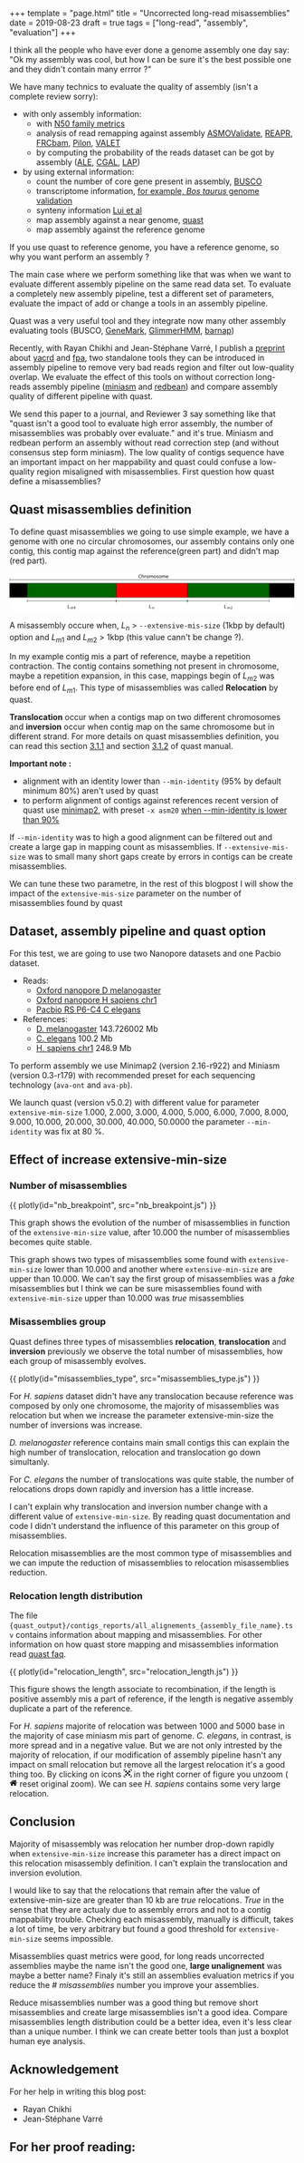 +++
template = "page.html"
title = "Uncorrected long-read misassemblies"
date = 2019-08-23
draft = true
tags = ["long-read", "assembly", "evaluation"]
+++

I think all the people who have ever done a genome assembly one day say: "Ok my assembly was cool, but how I can be sure it's the best possible one and they didn't contain many errror ?"

We have many technics to evaluate the quality of assembly (isn't a complete review sorry):
- with only assembly information:
  + with [N50 family metrics](https://doi.org/10.1089/cmb.2017.0013)
  + analysis of read remapping against assembly [ASMOValidate](http://amos.sourceforge.net/wiki/index.php/Amosvalidate), [REAPR](https://www.sanger.ac.uk/science/tools/reapr), [FRCbam](https://github.com/vezzi/FRC_align), [Pilon](https://github.com/broadinstitute/pilon/wiki), [VALET](https://www.cbcb.umd.edu/software/valet)
  + by computing the probability of the reads dataset can be got by assembly ([ALE](https://doi.org/10.1093/bioinformatics/bts723), [CGAL](https://doi.org/10.1186/gb-2013-14-1-r8), [LAP](https://doi.org/10.1186/1756-0500-6-334))
- by using external information: 
  + count the number of core gene present in assembly, [BUSCO](https://busco.ezlab.org/)
  + transcriptome information, [for example, *Bos taurus* genome validation](https://doi.org/10.1186/gb-2009-10-4-r42)
  + synteny information [Lui et al](https://doi.org/10.1186/s12859-018-2026-4)
  + map assembly against a near genome, [quast](https://doi.org/10.1093/bioinformatics/btt086)
  + map assembly against the reference genome
  
If you use quast to reference genome, you have a reference genome, so why you want perform an assembly ?

The main case where we perform something like that was when we want to evaluate different assembly pipeline on the same read data set. To evaluate a completely new assembly pipeline, test a different set of parameters, evaluate the impact of add or change a tools in an assembly pipeline.

Quast was a very useful tool and they integrate now many other assembly evaluating tools (BUSCO, [GeneMark](http://exon.gatech.edu/GeneMark/), [GlimmerHMM](https://doi.org/10.1093/bioinformatics/bth315), [barnap](https://github.com/tseemann/barrnap))

Recently, with Rayan Chikhi and Jean-Stéphane Varré, I publish a [preprint](https://www.biorxiv.org/content/10.1101/674036v2) about [yacrd](https://github.com/natir/yacrd/) and [fpa](https://github.com/natir/fpa), two standalone tools they can be introduced in assembly pipeline to remove very bad reads region and filter out low-quality overlap. We evaluate the effect of this tools on without correction long-reads assembly pipeline ([miniasm](https://github.com/lh3/miniasm) and [redbean](https://github.com/ruanjue/wtdbg2)) and compare assembly quality of different pipeline with quast.

We send this paper to a journal, and Reviewer 3 say something like that "quast isn't a good tool to evaluate high error assembly, the number of misassemblies was probably over evaluate." and it's true. Miniasm and redbean perform an assembly without read correction step (and without consensus step form miniasm). The low quality of contigs sequence have an important impact on her mappability and quast could confuse a low-quality region misaligned with misassemblies. First question how quast define a misassemblies?

## Quast misassemblies definition

To define quast misassemblies we going to use simple example, we have a genome with one no circular chromosomes, our assembly contains only one contig, this contig map against the reference(green part) and didn't map (red part).

![misassemblies_def.svg](misassemblies_def.svg)

A misassembly occure when, $L_n$ > `--extensive-mis-size` (1kbp by default) option and $L_{m1}$ and $L_{m2}$ > 1kbp (this value cann't be change ?).

In my example contig mis a part of reference, maybe a repetition contraction. The contig contains something not present in chromosome, maybe a repetition expansion, in this case, mappings begin of $L_{m2}$ was before end of $L_{m1}$. This type of misassemblies was called **Relocation** by quast.

**Translocation** occur when a contigs map on two different chromosomes and **inversion** occur when contig map on the same chromosome but in different strand. For more details on quast misassemblies definition, you can read this section [3.1.1](http://quast.bioinf.spbau.ru/manual.html#misassemblies) and section [3.1.2](http://quast.bioinf.spbau.ru/manual.html#sec3.1.2) of quast manual.

**Important note :**
- alignment with an identity lower than `--min-identity` (95% by default minimum 80%) aren't used by quast
- to perform alignment of contigs against references recent version of quast use [minimap2](https://github.com/lh3/minimap2), with preset `-x asm20` [when --min-identity is lower than 90%](https://github.com/ablab/quast/blob/b040cc9140c7630eea95f94cdda3b825cf4a22c3/quast_libs/ca_utils/align_contigs.py#L65)

If `--min-identity` was to high a good alignment can be filtered out and create a large gap in mapping count as misassemblies. If `--extensive-mis-size` was to small many short gaps create by errors in contigs can be create misassemblies.

We can tune these two parametre, in the rest of this blogpost I will show the impact of the `extensive-mis-size` parameter on the number of misassemblies found by quast

## Dataset, assembly pipeline and quast option

For this test, we are going to use two Nanopore datasets and one Pacbio dataset.
- Reads:
  * [Oxford nanopore D melanogaster](https://www.ebi.ac.uk/ena/data/view/SRX3676783)
  * [Oxford nanopore H sapiens chr1](http://s3.amazonaws.com/nanopore-human-wgs/chr1.sorted.bam)
  * [Pacbio RS P6-C4 C elegans](http://datasets.pacb.com.s3.amazonaws.com/2014/c_elegans/list.html)
- References:
  * [D. melanogaster](https://www.ncbi.nlm.nih.gov/assembly/GCF_000001215.4) 143.726002 Mb
  * [C. elegans](ftp://ftp.ensembl.org/pub/release-95/fasta/caenorhabditis_elegans/dna/Caenorhabditis_elegans.WBcel235.dna.toplevel.fa.gz) 100.2 Mb
  * [H. sapiens chr1](ftp://ftp.ensembl.org/pub/release-95/fasta/homo_sapiens/dna/Homo_sapiens.GRCh38.dna.chromosome.1.fa.gz) 248.9 Mb
  
To perform assembly we use Minimap2 (version 2.16-r922) and Miniasm (version 0.3-r179) with recommended preset for each sequencing technology (`ava-ont` and `ava-pb`).

We launch quast (version v5.0.2) with different value for parameter `extensive-min-size` 1.000, 2.000, 3.000, 4.000, 5.000, 6.000, 7.000, 8.000, 9.000, 10.000, 20.000, 30.000, 40.000, 50.0000 the parameter `--min-identity` was fix at 80 %.

## Effect of increase extensive-min-size

### Number of misassemblies

{{ plotly(id="nb_breakpoint", src="nb_breakpoint.js") }}

This graph shows the evolution of the number of misassemblies in function of the `extensive-min-size` value, after 10.000 the number of misassemblies becomes quite stable.

This graph shows two types of misassemblies some found with `extensive-min-size` lower than 10.000 and another where `extensive-min-size` are upper than 10.000. We can't say the first group of misassemblies was a *fake* misassemblies but I think we can be sure misassemblies found with `extensive-min-size` upper than 10.000 was *true* misassemblies

### Misassemblies group

Quast defines three types of misassemblies **relocation**, **translocation** and **inversion** previously we observe the total number of misassemblies, how each group of misassembly evolves.

{{ plotly(id="misassemblies_type", src="misassemblies_type.js") }}

For *H. sapiens* dataset didn't have any translocation because reference was composed by only one chromosome, the majority of misassemblies was relocation but when we increase the parameter extensive-min-size the number of inversions was increase.

*D. melanogaster* reference contains main small contigs this can explain the high number of translocation, relocation and translocation go down simultanly. 

For *C. elegans* the number of translocations was quite stable, the number of relocations drops down rapidly and inversion has a little increase.

I can't explain why translocation and inversion number change with a different value of `extensive-min-size`. By reading quast documentation and code I didn't understand the influence of this parameter on this group of misassemblies.

Relocation misassemblies are the most common type of misassemblies and we can impute the reduction of misassemblies to relocation misassemblies reduction.

### Relocation length distribution

The file `{quast_output}/contigs_reports/all_alignements_{assembly_file_name}.tsv` contains information about mapping and misassemblies. For other information on how quast store mapping and misassemblies information read [quast faq](http://quast.bioinf.spbau.ru/manual.html#sec7).

{{ plotly(id="relocation_length", src="relocation_length.js") }}

This figure shows the length associate to recombination, if the length is positive assembly mis a part of reference, if the length is negative assembly duplicate a part of the reference.

For *H. sapiens* majorite of relocation was between 1000 and 5000 base in the majority of case miniasm mis part of genome. *C. elegans*, in contrast, is more spread and in a negative value. But we are not only intrested by the majority of relocation, if our modification of assembly pipeline hasn't any impact on small relocation but remove all the largest relocation it's a good thing too. By clicking on icons <svg viewBox="0 0 1000 1000" class="icon" height="1em" width="1em"><path d="m250 850l-187 0-63 0 0-62 0-188 63 0 0 188 187 0 0 62z m688 0l-188 0 0-62 188 0 0-188 62 0 0 188 0 62-62 0z m-875-938l0 188-63 0 0-188 0-62 63 0 187 0 0 62-187 0z m875 188l0-188-188 0 0-62 188 0 62 0 0 62 0 188-62 0z m-125 188l-1 0-93-94-156 156 156 156 92-93 2 0 0 250-250 0 0-2 93-92-156-156-156 156 94 92 0 2-250 0 0-250 0 0 93 93 157-156-157-156-93 94 0 0 0-250 250 0 0 0-94 93 156 157 156-157-93-93 0 0 250 0 0 250z" transform="matrix(1 0 0 -1 0 850)"></path></svg> in the right corner of figure you unzoom (<svg viewBox="0 0 928.6 1000" class="icon" height="1em" width="1em"><path d="m786 296v-267q0-15-11-26t-25-10h-214v214h-143v-214h-214q-15 0-25 10t-11 26v267q0 1 0 2t0 2l321 264 321-264q1-1 1-4z m124 39l-34-41q-5-5-12-6h-2q-7 0-12 3l-386 322-386-322q-7-4-13-4-7 2-12 7l-35 41q-4 5-3 13t6 12l401 334q18 15 42 15t43-15l136-114v109q0 8 5 13t13 5h107q8 0 13-5t5-13v-227l122-102q5-5 6-12t-4-13z" transform="matrix(1 0 0 -1 0 850)"></path></svg> reset original zoom).
We can see *H. sapiens* contains some very large relocation.

<!--------------
### Effect of yacrd on relocation length distribution

{{ plotly(id="yacrd_relocation_length", src="yacrd_relocation_length.js") }}
------>

## Conclusion

Majority of misassembly was relocation her number drop-down rapidly when `extensive-min-size` increase this parameter has a direct impact on this relocation misassembly definition. I can't explain the translocation and inversion evolution.

I would like to say that the relocations that remain after the value of extensive-min-size are greater than 10 kb are *true* relocations. *True* in the sense that they are actualy due to assembly errors and not to a contig mappability trouble. Checking each misassembly, manually is difficult, takes a lot of time, be very arbitrary but found a good threshold for `extensive-min-size` seems impossible.

Misassemblies quast metrics were good, for long reads uncorrected assemblies maybe the name isn't the good one, **large unalignement** was maybe a better name? Finaly it's still an assemblies evaluation metrics if you reduce the *# misassemblies* number you improve your assemblies.

Reduce misassemblies number was a good thing but remove short misassemblies and create large misassemblies isn't a good idea. Compare misassemblies length distribution could be a better idea, even it's less clear than a unique number. I think we can create better tools than just a boxplot human eye analysis.

## Acknowledgement

For her help in writing this blog post:
- Rayan Chikhi
- Jean-Stéphane Varré

For her proof reading:
-

